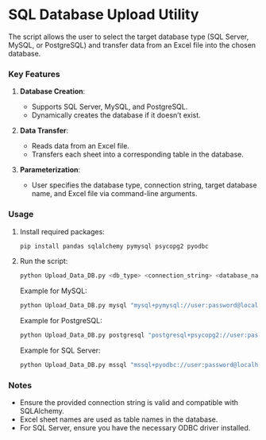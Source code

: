 # SQL Database Upload Utility

The script allows the user to select the target database type (SQL Server, MySQL, or PostgreSQL) and transfer data from an Excel file into the chosen database.

### Key Features
1. **Database Creation**: 
   - Supports SQL Server, MySQL, and PostgreSQL.
   - Dynamically creates the database if it doesn’t exist.

2. **Data Transfer**:
   - Reads data from an Excel file.
   - Transfers each sheet into a corresponding table in the database.

3. **Parameterization**:
   - User specifies the database type, connection string, target database name, and Excel file via command-line arguments.

### Usage
1. Install required packages:
   ```bash
   pip install pandas sqlalchemy pymysql psycopg2 pyodbc
   ```
2. Run the script:
   ```bash
   python Upload_Data_DB.py <db_type> <connection_string> <database_name> <excel_file in the DATA folder> <add --continuous flag if all the sheets are part pf one table>
   ```

   Example for MySQL:
   ```bash
   python Upload_Data_DB.py mysql "mysql+pymysql://user:password@localhost" my_database data.xlsx --continuous
   ```

   Example for PostgreSQL:
   ```bash
   python Upload_Data_DB.py postgresql "postgresql+psycopg2://user:password@localhost" my_database data.xlsx --continuous
   ```

   Example for SQL Server:
   ```bash
   python Upload_Data_DB.py mssql "mssql+pyodbc://user:password@localhost/driver=ODBC+Driver+17+for+SQL+Server" my_database data.xlsx --continuous
   ```

### Notes
- Ensure the provided connection string is valid and compatible with SQLAlchemy.
- Excel sheet names are used as table names in the database.
- For SQL Server, ensure you have the necessary ODBC driver installed.

